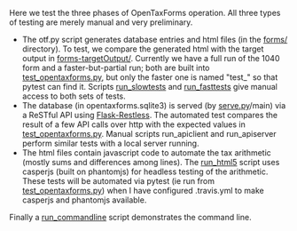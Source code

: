 
Here we test the three phases of OpenTaxForms operation.  All three types of testing
are merely manual and very preliminary. 

  - The otf.py script generates database entries and html files (in the [forms/](forms/)
    directory). 
    To test, we compare the generated html with the target output in
    [forms-targetOutput/](forms-targetOutput/).
    Currently we have a full run of the 1040 form and a faster-but-partial run; both are
    built into [test_opentaxforms.py](test_opentaxforms.py), but only the faster one is
    named "test_" so that pytest can find it.  Scripts [run_slowtests](run_slowtests.sh) and
    [run_fasttests](run_fasttests.sh) give manual access to both sets of tests.
  - The database (in opentaxforms.sqlite3) is served (by [serve.py](../opentaxforms/serve.py)/main)
    via a ReSTful API using [Flask-Restless](http://flask-restless.readthedocs.io/).
    The automated test compares the result of a few API calls over http with the
    expected values in [test_opentaxforms.py](test_opentaxforms.py).
    Manual scripts run_apiclient and run_apiserver perform similar tests with a local
    server running.
  - The html files contain javascript code to automate the tax arithmetic (mostly
    sums and differences among lines).  The [run_html5](run_html5.sh) script uses casperjs (built
    on phantomjs) for headless testing of the arithmetic.  These tests will be
    automated via pytest (ie run from [test_opentaxforms.py](test_opentaxforms.py)) when I have configured
    .travis.yml to make casperjs and phantomjs available.

Finally a [run_commandline](run_commandline.sh) script demonstrates the command line.

